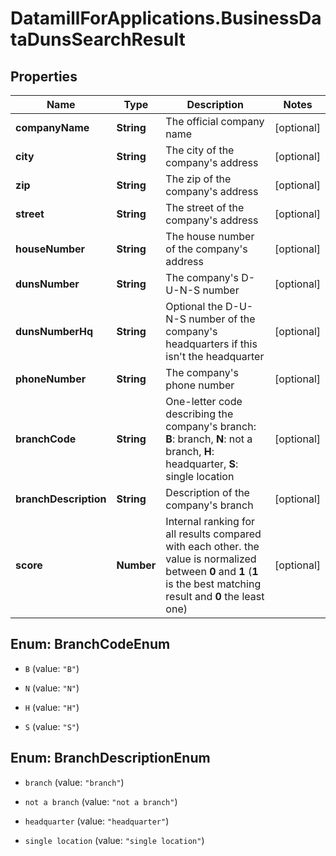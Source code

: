 # DatamillForApplications.BusinessDataDunsSearchResult

## Properties
Name | Type | Description | Notes
------------ | ------------- | ------------- | -------------
**companyName** | **String** | The official company name | [optional] 
**city** | **String** | The city of the company&#39;s address | [optional] 
**zip** | **String** | The zip of the company&#39;s address | [optional] 
**street** | **String** | The street of the company&#39;s address | [optional] 
**houseNumber** | **String** | The house number of the company&#39;s address | [optional] 
**dunsNumber** | **String** | The company&#39;s D-U-N-S number | [optional] 
**dunsNumberHq** | **String** | Optional the D-U-N-S number of the company&#39;s headquarters if this isn&#39;t the headquarter | [optional] 
**phoneNumber** | **String** | The company&#39;s phone number | [optional] 
**branchCode** | **String** | One-letter code describing the company&#39;s branch: **B**: branch, **N**: not a branch, **H**: headquarter, **S**: single location  | [optional] 
**branchDescription** | **String** | Description of the company&#39;s branch | [optional] 
**score** | **Number** | Internal ranking for all results compared with each other. the value is normalized between **0** and **1** (**1** is the best matching result and **0** the least one) | [optional] 


<a name="BranchCodeEnum"></a>
## Enum: BranchCodeEnum


* `B` (value: `"B"`)

* `N` (value: `"N"`)

* `H` (value: `"H"`)

* `S` (value: `"S"`)




<a name="BranchDescriptionEnum"></a>
## Enum: BranchDescriptionEnum


* `branch` (value: `"branch"`)

* `not a branch` (value: `"not a branch"`)

* `headquarter` (value: `"headquarter"`)

* `single location` (value: `"single location"`)




